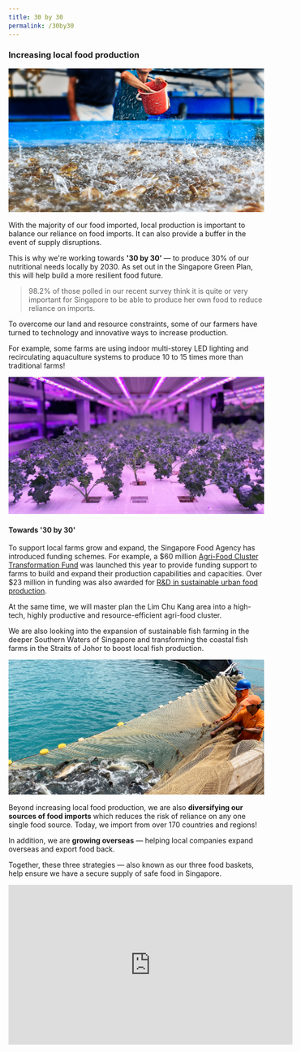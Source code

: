 ```yaml
---
title: 30 by 30
permalink: /30by30
---
```

### Increasing local food production

![](/images/SAT.jpg)

With the majority of our food imported, local production is important to balance our reliance on food imports. It can also provide a buffer in the event of supply disruptions. 

This is why we're working towards **'30 by 30’** — to produce 30% of our nutritional needs locally by 2030. As set out in the Singapore Green Plan, this will help build a more resilient food future.

> 98.2% of those polled in our recent survey think it is quite or very important for Singapore to be able to produce her own food to reduce reliance on imports.

To overcome our land and resource constraints, some of our farmers have turned to technology and innovative ways to increase production. 

For example, some farms are using indoor multi-storey LED lighting and recirculating aquaculture systems to produce 10 to 15 times more than traditional farms! 

![](/images/Veg%20farm%2001.png)

#### Towards '30 by 30'

To support local farms grow and expand, the Singapore Food Agency has introduced funding schemes. For example, a $60 million [Agri-Food Cluster Transformation Fund](https://www.sfa.gov.sg/food-farming/funding-schemes/act-fund) was launched this year to provide funding support to farms to build and expand their production capabilities and capacities. Over $23 million in funding was also awarded for [R&D in sustainable urban food production](https://www.sfa.gov.sg/docs/default-source/default-document-library/260421_sfa-awards-over-23-million-to-grant-call-for-r-d-in-sustainable-urban-food-productiona58a092d264c4c91acf57099a12046eb.pdf).

At the same time, we will master plan the Lim Chu Kang area into a high-tech, highly productive and resource-efficient agri-food cluster. 

We are also looking into the expansion of sustainable fish farming in the deeper Southern Waters of Singapore and transforming the coastal fish farms in the Straits of Johor to boost local fish production.   

![](/images/Fish%20farm%2001.png)

Beyond increasing local food production, we are also **diversifying our sources of food imports** which reduces the risk of reliance on any one single food source. Today, we import from over 170 countries and regions! 

In addition, we are **growing overseas** — helping local companies expand overseas and export food back. 

Together, these three strategies — also known as our three food baskets, help ensure we have a secure supply of safe food in Singapore.

<iframe width="560" height="315" src="https://www.youtube.com/embed/mu_LPhLJLbc" title="YouTube video player" frameborder="0" allow="accelerometer; autoplay; clipboard-write; encrypted-media; gyroscope; picture-in-picture" allowfullscreen></iframe>